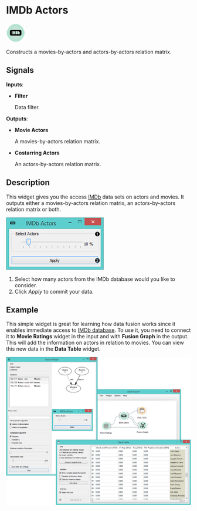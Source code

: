 IMDb Actors
===========

![IMDB Actors widget icon](icons/imdb-actors.png)

Constructs a movies-by-actors and actors-by-actors relation matrix.

Signals
-------

**Inputs**:

- **Filter**

  Data filter.

**Outputs**:

- **Movie Actors**

  A movies-by-actors relation matrix.

- **Costarring Actors**

  An actors-by-actors relation matrix.

Description
-----------

This widget gives you the access [IMDb](https://en.wikipedia.org/wiki/Internet_Movie_Database)
data sets on actors and movies. It outputs either a
movies-by-actors relation matrix, an actors-by-actors relation matrix or both.

![IMDb widget](images/IMDbActors-stamped.png)

1. Select how many actors from the IMDb database would you like to consider.
2. Click *Apply* to commit your data.

Example
-------

This simple widget is great for learning how data fusion works since it enables immediate
access to [IMDb database](https://en.wikipedia.org/wiki/Internet_Movie_Database). To use it, 
you need to connect it to **Movie Ratings** widget in the
input and with **Fusion Graph** in the output. This will add the information on actors in relation
to movies. You can view this new data in the **Data Table** widget.

<img src="images/IMDbActors-Example.png" alt="image" width="600">
